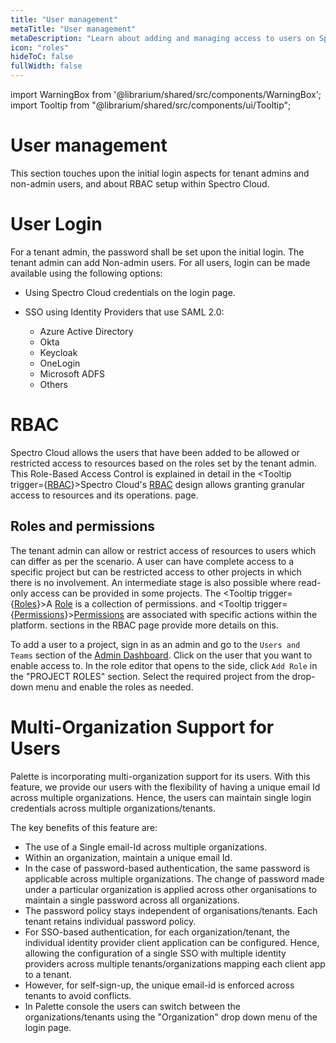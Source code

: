```yaml
---
title: "User management"
metaTitle: "User management"
metaDescription: "Learn about adding and managing access to users on Spectro Cloud using SAML based SSO. Also explains how users and tenant admins have been setup on Spectro Cloud"
icon: "roles"
hideToC: false
fullWidth: false
---
```


import WarningBox from '@librarium/shared/src/components/WarningBox';
import Tooltip from "@librarium/shared/src/components/ui/Tooltip";

# User management

This section touches upon the initial login aspects for tenant admins and non-admin users, and about RBAC setup within Spectro Cloud.

# User Login

For a tenant admin, the password shall be set upon the initial login. The tenant admin can add Non-admin users. For all users, login can be made available using the following options:

* Using Spectro Cloud credentials on the login page.
  
* SSO using Identity Providers that use SAML 2.0:
  * Azure Active Directory
  * Okta
  * Keycloak
  * OneLogin
  * Microsoft ADFS
  * Others

# RBAC

Spectro Cloud allows the users that have been added to be allowed or restricted access to resources based on the roles set by the tenant admin. This Role-Based Access Control is explained in detail in the <Tooltip trigger={<u>RBAC</u>}>Spectro Cloud's <a href="/user-management#rbac">RBAC</a> design allows granting granular access to resources and its operations.</Tooltip> page.

## Roles and permissions

The tenant admin can allow or restrict access of resources to users which can differ as per the scenario. A user can have complete access to a specific project but can be restricted access to other projects in which there is no involvement. An intermediate stage is also possible where read-only access can be provided in some projects. The <Tooltip trigger={<u>Roles</u>}>A <a href="/user-management/rbac#roles">Role</a> is a collection of permissions.</Tooltip> and <Tooltip trigger={<u>Permissions</u>}><a href="/introduction/concept-overviews#permission">Permissions</a> are associated with specific actions within the platform.</Tooltip> sections in the RBAC page provide more details on this.

To add a user to a project, sign in as an admin and go to the `Users and Teams` section of the [Admin Dashboard](/getting-started#admindashboard). Click on the user that you want to enable access to. In the role editor that opens to the side, click `Add Role` in the "PROJECT ROLES" section. Select the required project from the drop-down menu and enable the roles as needed.

# Multi-Organization Support for Users

Palette is incorporating multi-organization support for its users. With this feature, we provide our users with the flexibility of having a unique email Id across multiple organizations. Hence, the users can maintain single login credentials across multiple organizations/tenants.

The key benefits of this feature are:

* The use of a Single email-Id across multiple organizations.
* Within an organization, maintain a unique email Id.
* In the case of password-based authentication, the same password is applicable across multiple organizations. The change of password made under a particular organization is applied across other organisations to maintain a single password across all organizations.
* The password policy stays independent of organisations/tenants. Each tenant retains individual password policy. 
* For SSO-based authentication, for each organization/tenant, the individual identity provider client application can be configured. Hence, allowing the configuration of a single SSO with multiple identity providers across multiple tenants/organizations mapping each client app to a tenant.
* However, for self-sign-up, the unique email-id is enforced across tenants to avoid conflicts.
* In Palette console the users can switch between the organizations/tenants using the "Organization" drop down menu of the login page.
